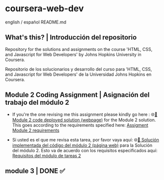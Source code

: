 # coursera-web-dev
english / español README.md

## What's this? | Introducción del repositorio

Repository for the solutions and assignments on the course 'HTML, CSS, and Javascript for Web Developers' by Johns Hopkins University in Coursera.

Repositorio de los solucionarios y desarrollo del curso para 'HTML, CSS, and Javascript for Web Developers' de la Universidad Johns Hopkins en Coursera.

## Module 2 Coding Assignment | Asignación del trabajo del módulo 2

- If you're the one revising me this assignment please kindly go here : 🌐[🦄 Module 2 code deployed solution (webpage)](https://hiyorijl.github.io/coursera-web-dev/mod2_solution/index.html) for the Module 2 solution.
This goes according to the requirements specified here: [Assigment Module 2 requirements](https://github.com/jhu-ep-coursera/fullstack-course4/blob/master/assignments/assignment2/Assignment-2.md)

- Si usted es el que me revisa esta tarea, por favor vaya aquí: 🌐[🦄 Solución implementada del código del módulo 2 (página web)](https://hiyorijl.github.io/coursera-web-dev/mod2_solution/index.html) para la Solución del módulo 2.
Esto va de acuerdo con los requisitos especificados aquí: [Requisitos del módulo de tareas 2](https://github.com/jhu-ep-coursera/fullstack-course4/blob/master/assignments/assignment2/Assignment-2.md)

## module 3 | DONE ✅
